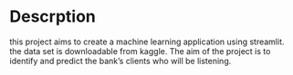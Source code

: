 # Descrption

this project aims to create a machine learning application using streamlit.
the data set is downloadable from kaggle.
The aim of the project is to identify and predict the bank’s clients who will be listening.
